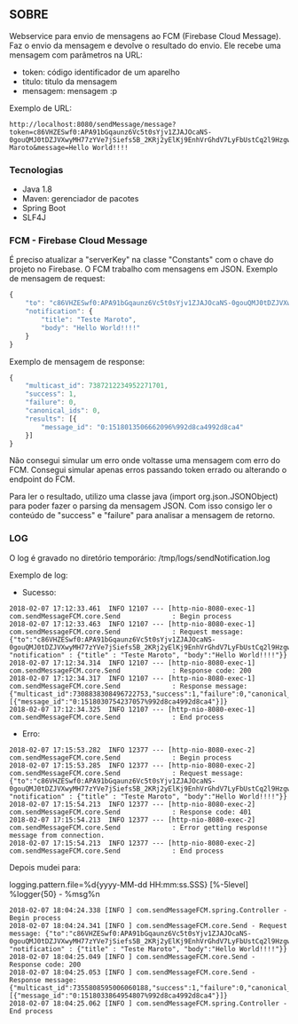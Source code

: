 ## SOBRE
Webservice para envio de mensagens ao FCM (Firebase Cloud Message). Faz o envio da mensagem e devolve o resultado do envio.
Ele recebe uma mensagem com parâmetros na URL:
* token: código identificador de um aparelho
* titulo: titulo da mensagem
* mensagem: mensagem :p

Exemplo de URL:

```
http://localhost:8080/sendMessage/message?token=c86VHZESwf0:APA91bGqaunz6Vc5t0sYjv1ZJAJOcaNS-0gouQMJ0tDZJVXwyMH77zYVe7jSiefs5B_2KRj2yElKj9EnhVrGhdV7LyFbUstCq2l9Hzgw6hek7WhX6EXRM9SRi4wsmax103e8KdyCVLVf&title=Teste Maroto&message=Hello World!!!!
```

### Tecnologias
* Java 1.8
* Maven: gerenciador de pacotes
* Spring Boot
* SLF4J

### FCM - Firebase Cloud Message
É preciso atualizar a "serverKey" na classe "Constants" com o chave do projeto no Firebase.
O FCM trabalho com mensagens em JSON.
Exemplo de mensagem de request:

```javascript
{
	"to": "c86VHZESwf0:APA91bGqaunz6Vc5t0sYjv1ZJAJOcaNS-0gouQMJ0tDZJVXwyMH77zYVe7jSiefs5B_2KRj2yElKj9EnhVrGhdV7LyFbUstCq2l9Hzgw6hek7WhX6EXRM9SRi4wsmax103e8KdyCVLVf",
	"notification": {
		"title": "Teste Maroto",
		"body": "Hello World!!!!"
	}
}
```

Exemplo de mensagem de response:

```javascript
{
	"multicast_id": 7387212234952271701,
	"success": 1,
	"failure": 0,
	"canonical_ids": 0,
	"results": [{
		"message_id": "0:1518013506662096%992d8ca4992d8ca4"
	}]
}
```

Não consegui simular um erro onde voltasse uma mensagem com erro do FCM.
Consegui simular apenas erros passando token errado ou alterando o endpoint do FCM.

Para ler o resultado, utilizo uma classe java (import org.json.JSONObject) para poder fazer o parsing da mensagem JSON.
Com isso consigo ler o conteúdo de "success" e "failure" para analisar a mensagem de retorno.


### LOG
O log é gravado no diretório temporário:
/tmp/logs/sendNotification.log

Exemplo de log:

* Sucesso:

```
2018-02-07 17:12:33.461  INFO 12107 --- [http-nio-8080-exec-1] com.sendMessageFCM.core.Send             : Begin process
2018-02-07 17:12:33.463  INFO 12107 --- [http-nio-8080-exec-1] com.sendMessageFCM.core.Send             : Request message: {"to":"c86VHZESwf0:APA91bGqaunz6Vc5t0sYjv1ZJAJOcaNS-0gouQMJ0tDZJVXwyMH77zYVe7jSiefs5B_2KRj2yElKj9EnhVrGhdV7LyFbUstCq2l9Hzgw6hek7WhX6EXRM9SRi4wsmax103e8KdyCVLVf", "notification" : {"title" : "Teste Maroto", "body":"Hello World!!!!"}}
2018-02-07 17:12:34.314  INFO 12107 --- [http-nio-8080-exec-1] com.sendMessageFCM.core.Send             : Response code: 200
2018-02-07 17:12:34.317  INFO 12107 --- [http-nio-8080-exec-1] com.sendMessageFCM.core.Send             : Response message: {"multicast_id":7308838308496722753,"success":1,"failure":0,"canonical_ids":0,"results":[{"message_id":"0:1518030754237057%992d8ca4992d8ca4"}]}
2018-02-07 17:12:34.325  INFO 12107 --- [http-nio-8080-exec-1] com.sendMessageFCM.core.Send             : End process
```

* Erro:

```
2018-02-07 17:15:53.282  INFO 12377 --- [http-nio-8080-exec-2] com.sendMessageFCM.core.Send             : Begin process
2018-02-07 17:15:53.285  INFO 12377 --- [http-nio-8080-exec-2] com.sendMessageFCM.core.Send             : Request message: {"to":"c86VHZESwf0:APA91bGqaunz6Vc5t0sYjv1ZJAJOcaNS-0gouQMJ0tDZJVXwyMH77zYVe7jSiefs5B_2KRj2yElKj9EnhVrGhdV7LyFbUstCq2l9Hzgw6hek7WhX6EXRM9SRi4wsmax103e8KdyCVLVf", "notification" : {"title" : "Teste Maroto", "body":"Hello World!!!!"}}
2018-02-07 17:15:54.213  INFO 12377 --- [http-nio-8080-exec-2] com.sendMessageFCM.core.Send             : Response code: 401
2018-02-07 17:15:54.213  INFO 12377 --- [http-nio-8080-exec-2] com.sendMessageFCM.core.Send             : Error getting response message from connection.
2018-02-07 17:15:54.213  INFO 12377 --- [http-nio-8080-exec-2] com.sendMessageFCM.core.Send             : End process
```

Depois mudei para:

logging.pattern.file=%d{yyyy-MM-dd HH:mm:ss.SSS} [%-5level] %logger{50} - %msg%n

```
2018-02-07 18:04:24.338 [INFO ] com.sendMessageFCM.spring.Controller - Begin process
2018-02-07 18:04:24.341 [INFO ] com.sendMessageFCM.core.Send - Request message: {"to":"c86VHZESwf0:APA91bGqaunz6Vc5t0sYjv1ZJAJOcaNS-0gouQMJ0tDZJVXwyMH77zYVe7jSiefs5B_2KRj2yElKj9EnhVrGhdV7LyFbUstCq2l9Hzgw6hek7WhX6EXRM9SRi4wsmax103e8KdyCVLVf", "notification" : {"title" : "Teste Maroto", "body":"Hello World!!!!"}}
2018-02-07 18:04:25.049 [INFO ] com.sendMessageFCM.core.Send - Response code: 200
2018-02-07 18:04:25.053 [INFO ] com.sendMessageFCM.core.Send - Response message: {"multicast_id":7355808595006060188,"success":1,"failure":0,"canonical_ids":0,"results":[{"message_id":"0:1518033864954807%992d8ca4992d8ca4"}]}
2018-02-07 18:04:25.062 [INFO ] com.sendMessageFCM.spring.Controller - End process
```
